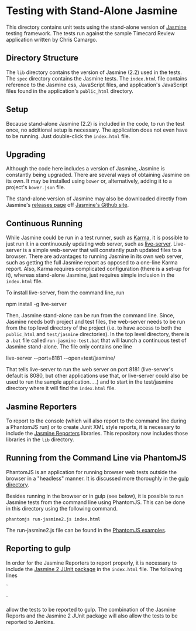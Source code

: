 # Testing with Stand-Alone Jasmine

This directory contains unit tests using the stand-alone version of [Jasmine](<http://jasmine.github.io/>) testing framework. The tests run against the sample Timecard Review application written by Chris Camargo.

## Directory Structure

The `lib` directory contains the version of Jasmine (2.2) used in the tests.
The `spec` directory contains the Jasmine tests. The `index.html` file contains reference to the Jasmine css, JavaScript files, and application's
JavaScript files found in the application's `public_html` directory.

## Setup

Because stand-alone Jasmine (2.2) is included in the code, to run the test once, no additional setup is necessary. The application does not even have to be running. Just double-click the `index.html` file.

## Upgrading

Although the code here includes a version of Jasmine, Jasmine is constantly being upgraded. There are several ways of obtaining Jasmine on its own. It may be installed using `bower` or, alternatively, adding it to a project's `bower.json` file. 

The stand-alone version of Jasmine may also be downloaded directly from Jasmine's [releases page](<https://github.com/jasmine/jasmine/releases>) off [Jasmine's Github site](<https://github.com/jasmine/jasmine>).

## Continuous Running

While Jasmine could be run in a test runner, such as [Karma](<http://karma-runner.github.io/0.12/index.html>), it is possible to just run it in a
continuously updating web server, such as [live-server](<https://www.npmjs.com/package/live-server>). Live-server is a simple web-server that will constantly push updated files to a browser. There are advantages to running Jasmine in its own web server, such as getting the full Jasmine report as opposed to a one-line Karma report. Also, Karma requires complicated configuration (there is a set-up for it), whereas stand-alone Jasmine, just requires simple inclusion in the `index.html` file.

To install live-server, from the command line, run

  npm install -g live-server

Then, Jasmine stand-alone can be run from the command line. Since, Jasmine needs both project and test files, the web-server needs to be run from the top level directory of the project (i.e. to have access to both the `public_html` and `test/jasmine` directories). In the top level directory, there is a `.bat` file called `run-jasmine-test.bat` that will launch a continuous test of Jasmine stand-alone. The file only contains one line

  live-server --port=8181 --open=test/jasmine/
  
That tells live-server to run the web server on port 8181 (live-server's default is 8080, but other applications use that, or live-server could also be used to run the sample application. . .) and to start in the test/jasmine directory where it will find the `index.html` file.

## Jasmine Reporters

To report to the console (which will also report to the command line during a
PhantomJS run) or to create Junit XML style reports, it is necessary to include
the [Jasmine Reporters](https://github.com/larrymyers/jasmine-reporters)
libraries. This repository now includes those libraries in the `lib`
directory.

## Running from the Command Line via PhantomJS

PhantomJS is an application for running browser web tests outside the
browser in a "headless" manner. It is discussed more thoroughly in the
[gulp directory](../../gulp/).

Besides running in the browser or in gulp (see below), it is possible to run
Jasmine tests from the command line using PhantomJS. This can be done in
this directory using the following command.

`
phantomjs run-jasmine2.js index.html
`

The run-jasmine2.js file can be found in the [PhantomJS examples](https://github.com/ariya/phantomjs/tree/master/examples).

## Reporting to gulp

In order for the Jasmine Reporters to report properly, it is necessary to include
the [Jasmine 2 JUnit package](https://github.com/sandermak/jasmine2-junit) in the `index.html` file.
The following lines 

`
  <script src="lib/jasmine2-junit.js"></script>
  <script src="lib/boot.js"></script>
`

allow the tests to be reported to gulp. The combination of the Jasmine Reports
and the Jasmine 2 JUnit package will also allow the tests to be reported to
Jenkins.


